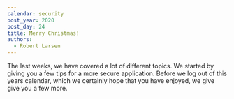 ```yaml
---
calendar: security
post_year: 2020
post_day: 24
title: Merry Christmas!
authors:
  - Robert Larsen
---
```

The last weeks, we have covered a lot of different topics. We started by giving you a few tips for a more secure application. Before we log out of this years calendar, which we certainly hope that you have enjoyed, we give give you a few more.